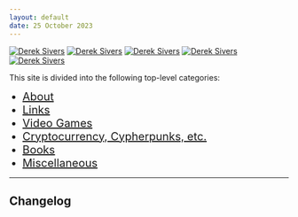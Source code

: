 ```yaml
---
layout: default
date: 25 October 2023
---
```


<section id="photos">

<a href="https://sive.rs/images/DerekSivers-20141119-1450.jpg"><img src="https://sive.rs/images/DerekSivers-20141119-100.jpg" alt="Derek Sivers" title="© 2014 Derek Sivers"></a>
<a href="https://sive.rs/images/DerekSivers-20141209a-1853.jpg"><img src="https://sive.rs/images/DerekSivers-20141209a-100.jpg" alt="Derek Sivers" title="© 2014 Pat Shepherd - patshepherd.co.nz"></a>
<a href="https://sive.rs/images/DerekSivers-20141209b-2333.jpg"><img src="https://sive.rs/images/DerekSivers-20141209b-100.jpg" alt="Derek Sivers" title="© 2014 Pat Shepherd - patshepherd.co.nz"></a>
<a href="https://sive.rs/images/DerekSivers-20141209c-1556.jpg"><img src="https://sive.rs/images/DerekSivers-20141209c-100.jpg" alt="Derek Sivers" title="© 2014 Pat Shepherd - patshepherd.co.nz"></a>
<a href="https://sive.rs/images/DerekSivers-2023-s-4400.jpg"><img src="https://sive.rs/images/DerekSivers-2023-s-100.jpg" alt="Derek Sivers" title="2023 Derek Sivers"></a>
</section>

This site is divided into the following top-level categories:

<ul>
<li style="font-size:20px;"><a href="/about">About</a></li>
  <li style="font-size:20px;"><a href="/links">Links</a></li>
    <li style="font-size:20px;"><a href="/aoe2">Video Games</a></li>
   <li style="font-size:20px;"><a href="/aoe2">Cryptocurrency, Cypherpunks, etc.</a></li>
  <li style="font-size:20px;"><a href="/aoe2">Books</a></li>
  <li style="font-size:20px;"><a href="/aoe2">Miscellaneous</a></li>
</ul>

---

## Changelog
